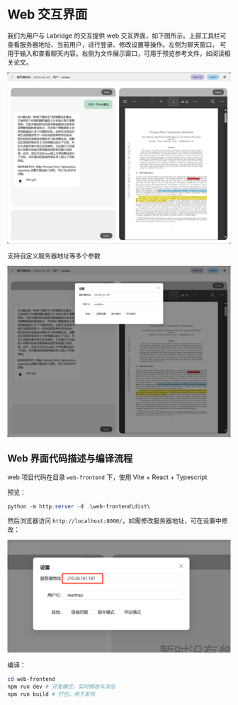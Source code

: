 # Web 交互界面

我们为用户与 Labridge 的交互提供 web 交互界面，如下图所示。上部工具栏可查看服务器地址、当前用户，进行登录、修改设置等操作。左侧为聊天窗口，
可用于输入和查看聊天内容。右侧为文件展示窗口，可用于预览参考文件，如阅读相关论文。

![](./images/web_interface.png)

支持自定义服务器地址等多个参数

![](./images/web_settings.jpg)

## Web 界面代码描述与编译流程

web 项目代码在目录 `web-frontend` 下，使用 Vite + React + Typescript

预览：

```ps1
python -m http.server -d .\web-frontend\dist\
```

然后浏览器访问 `http://localhost:8000/`，如需修改服务器地址，可在设置中修改：

![](./images/web_change_server_address.png)



编译：

```ps1
cd web-frontend
npm run dev # 开发模式，实时修改与浏览
npm run build # 打包，用于发布
```
